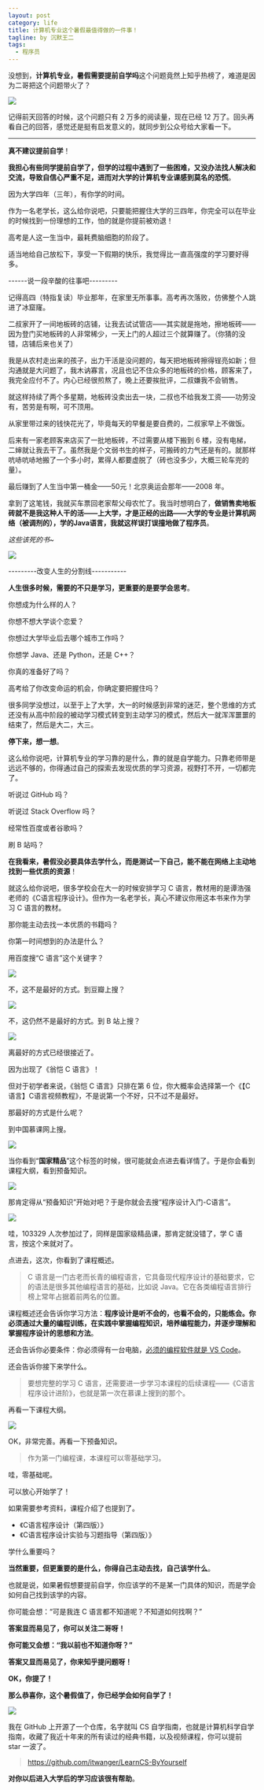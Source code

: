 ```yaml
---
layout: post
category: life
title: 计算机专业这个暑假最值得做的一件事！
tagline: by 沉默王二
tags: 
  - 程序员
---
```


没想到，**计算机专业，暑假需要提前自学吗**这个问题竟然上知乎热榜了，难道是因为二哥把这个问题带火了？

<!--more-->



![](http://www.itwanger.com/assets/images/2021/07/shujia-01.png)

记得前天回答的时候，这个问题只有 2 万多的阅读量，现在已经 12 万了。回头再看自己的回答，感觉还是挺有启发意义的，就同步到公众号给大家看一下。

-------

**真不建议提前自学**！

**我担心有些同学提前自学了，但学的过程中遇到了一些困难，又没办法找人解决和交流，导致自信心严重不足，进而对大学的计算机专业课感到莫名的恐慌**。

因为大学四年（三年），有你学的时间。

作为一名老学长，这么给你说吧，只要能把握住大学的三四年，你完全可以在毕业的时候找到一份理想的工作，怕的就是你提前被劝退！

高考是人这一生当中，最耗费脑细胞的阶段了。

适当地给自己放松下，享受一下假期的快乐，我觉得比一直高强度的学习要好得多。

------说一段辛酸的往事吧---------

记得高四（特指复读）毕业那年，在家里无所事事。高考再次落败，仿佛整个人跳进了冰窟窿。

二叔家开了一间地板砖的店铺，让我去试试管店——其实就是拖地，擦地板砖——因为登门买地板砖的人非常稀少，一天上门的人超过三个就算赚了。（你猜的没错，店铺后来也关了）

我是从农村走出来的孩子，出力干活是没问题的，每天把地板砖擦得锃亮如新；但沟通就是大问题了，我木讷寡言，况且也记不住众多的地板砖的价格，顾客来了，我完全应付不了。内心已经很煎熬了，晚上还要挨批评，二叔嫌我不会销售。

就这样持续了两个多星期，地板砖没卖出去一块，二叔也不给我发工资——功劳没有，苦劳是有啊，可不顶用。

从家里带过来的钱快花光了，毕竟每天的早餐是要自费的，二叔家早上不做饭。

后来有一家老顾客来店买了一批地板砖，不过需要从楼下搬到 6 楼，没有电梯，二婶就让我去干了。虽然我是个文弱书生的样子，可搬砖的力气还是有的。就那样吭哧吭哧地搬了一个多小时，累得人都要虚脱了（砖也没多少，大概三轮车兜的量）。

最后赚到了人生当中第一桶金——50元！北京奥运会那年——2008 年。

拿到了这笔钱，我就买车票回老家帮父母农忙了。我当时想明白了，**做销售卖地板砖就不是我这种人干的活——上大学，才是正经的出路——大学的专业是计算机网络（被调剂的），学的Java语言，我就这样误打误撞地做了程序员**。

*这些该死的书~*

![](http://www.itwanger.com/assets/images/2021/07/shujia-02.png)

---------改变人生的分割线-----------

**人生很多时候，需要的不只是学习，更重要的是要学会思考**。

你想成为什么样的人？

你想不想大学谈个恋爱？

你想过大学毕业后去哪个城市工作吗？

你想学 Java、还是 Python，还是 C++？

你真的准备好了吗？

高考给了你改变命运的机会，你确定要把握住吗？

很多同学没想过，以至于上了大学，大一的时候感到非常的迷茫，整个思维的方式还没有从高中阶段的被动学习模式转变到主动学习的模式，然后大一就浑浑噩噩的结束了，然后是大二，大三。

**停下来，想一想**。

这么给你说吧，计算机专业的学习靠的是什么，靠的就是自学能力。只靠老师带是远远不够的，你得通过自己的探索去发现优质的学习资源，视野打不开，一切都完了。

听说过 GitHub 吗？

听说过 Stack Overflow 吗？

经常性百度或者谷歌吗？

刷 B 站吗？

**在我看来，暑假没必要具体去学什么，而是测试一下自己，能不能在网络上主动地找到一些优质的资源**！

就这么给你说吧，很多学校会在大一的时候安排学习 C 语言，教材用的是谭浩强老师的《C语言程序设计》。但作为一名老学长，真心不建议你用这本书来作为学习 C 语言的教材。

那你能主动去找一本优质的书籍吗？

你第一时间想到的办法是什么？

用百度搜“C 语言”这个关键字？

![](http://www.itwanger.com/assets/images/2021/07/shujia-03.png)

不，这不是最好的方式。到豆瓣上搜？

![](http://www.itwanger.com/assets/images/2021/07/shujia-04.png)

不，这仍然不是最好的方式。到 B 站上搜？

![](http://www.itwanger.com/assets/images/2021/07/shujia-05.png)

离最好的方式已经很接近了。

因为出现了《翁恺 C 语言》！

但对于初学者来说，《翁恺 C 语言》只排在第 6 位，你大概率会选择第一个《【C语言】C语言视频教程》，不是说第一个不好，只不过不是最好。

那最好的方式是什么呢？

到中国慕课网上搜。

![](http://www.itwanger.com/assets/images/2021/07/shujia-06.png)

当你看到“**国家精品**”这个标签的时候，很可能就会点进去看详情了。于是你会看到课程大纲，看到预备知识。

![](http://www.itwanger.com/assets/images/2021/07/shujia-07.png)

那肯定得从“预备知识”开始对吧？于是你就会去搜“程序设计入门-C语言”。

![](http://www.itwanger.com/assets/images/2021/07/shujia-08.png)

哇，103329 人次参加过了，同样是国家级精品课，那肯定就没错了，学 C 语言，按这个来就对了。

点进去，这次，你看到了课程概述。

>C 语言是一门古老而长青的编程语言，它具备现代程序设计的基础要求，它的语法是很多其他编程语言的基础，比如说 Java。它在各类编程语言排行榜上常年占据着前两名的位置。

课程概述还会告诉你学习方法：**程序设计是听不会的，也看不会的，只能练会。你必须通过大量的编程训练，在实践中掌握编程知识，培养编程能力，并逐步理解和掌握程序设计的思想和方法**。

还会告诉你必要条件：你必须得有一台电脑，[必须的编程软件就是 VS Code](https://mp.weixin.qq.com/s/GLFv5D5a2sne8_1ilqFH5Q)。

还会告诉你接下来学什么。

>要想完整的学习 C 语言，还需要进一步学习本课程的后续课程——《C语言程序设计进阶》，也就是第一次在慕课上搜到的那个。

再看一下课程大纲。

![](http://www.itwanger.com/assets/images/2021/07/shujia-09.png)

 OK，非常完善。再看一下预备知识。

>作为第一门编程课，本课程可以零基础学习。

哇，零基础呢。

可以放心开始学了！

如果需要参考资料，课程介绍了也提到了。

- 《C语言程序设计（第四版）》
- 《C语言程序设计实验与习题指导（第四版）》

学什么重要吗？

**当然重要，但更重要的是什么，你得自己主动去找，自己该学什么**。

也就是说，如果暑假想要提前自学，你应该学的不是某一门具体的知识，而是学会如何自己找到该学的内容。

你可能会想：“可是我连 C 语言都不知道呢？不知道如何找啊？”

**答案显而易见了，你可以关注二哥呀！**

**你可能又会想：“我以前也不知道你呀？”**

**答案又显而易见了，你来知乎提问题呀！**

**OK，你提了！**

**那么恭喜你，这个暑假值了，你已经学会如何自学了！**

![](http://www.itwanger.com/assets/images/2021/07/shujia-10.png)

我在 GitHub 上开源了一个仓库，名字就叫 CS 自学指南，也就是计算机科学自学指南，收藏了我近十年来的所有读过的经典书籍，以及视频课程，你可以提前 star 一波了。

>https://github.com/itwanger/LearnCS-ByYourself

**对你以后进入大学后的学习应该很有帮助**。
